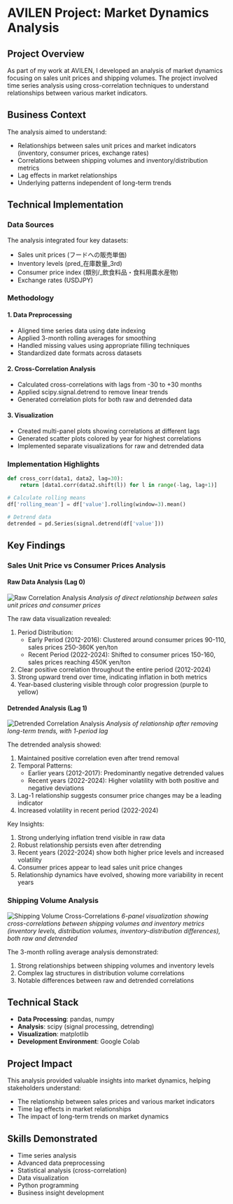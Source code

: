 # AVILEN Project: Market Dynamics Analysis

## Project Overview

As part of my work at AVILEN, I developed an analysis of market dynamics focusing on sales unit prices and shipping volumes. The project involved time series analysis using cross-correlation techniques to understand relationships between various market indicators.

## Business Context

The analysis aimed to understand:
- Relationships between sales unit prices and market indicators (inventory, consumer prices, exchange rates)
- Correlations between shipping volumes and inventory/distribution metrics
- Lag effects in market relationships
- Underlying patterns independent of long-term trends

## Technical Implementation

### Data Sources

The analysis integrated four key datasets:
- Sales unit prices (フードへの販売単価)
- Inventory levels (pred_在庫数量_3rd)
- Consumer price index (類別/_飲食料品・食料用農水産物)
- Exchange rates (USDJPY)

### Methodology

#### 1. Data Preprocessing
- Aligned time series data using date indexing
- Applied 3-month rolling averages for smoothing
- Handled missing values using appropriate filling techniques
- Standardized date formats across datasets

#### 2. Cross-Correlation Analysis
- Calculated cross-correlations with lags from -30 to +30 months
- Applied scipy.signal.detrend to remove linear trends
- Generated correlation plots for both raw and detrended data

#### 3. Visualization
- Created multi-panel plots showing correlations at different lags
- Generated scatter plots colored by year for highest correlations
- Implemented separate visualizations for raw and detrended data

### Implementation Highlights

```python
def cross_corr(data1, data2, lag=30):
    return [data1.corr(data2.shift(l)) for l in range(-lag, lag+1)]

# Calculate rolling means
df['rolling_mean'] = df['value'].rolling(window=3).mean()

# Detrend data
detrended = pd.Series(signal.detrend(df['value']))
```

## Key Findings

### Sales Unit Price vs Consumer Prices Analysis

#### Raw Data Analysis (Lag 0)
![Raw Correlation Analysis](raw_correlation.png)
*Analysis of direct relationship between sales unit prices and consumer prices*

The raw data visualization revealed:
1. Period Distribution:
   - Early Period (2012-2016): Clustered around consumer prices 90-110, sales prices 250-360K yen/ton
   - Recent Period (2022-2024): Shifted to consumer prices 150-160, sales prices reaching 450K yen/ton
2. Clear positive correlation throughout the entire period (2012-2024)
3. Strong upward trend over time, indicating inflation in both metrics
4. Year-based clustering visible through color progression (purple to yellow)

#### Detrended Analysis (Lag 1)
![Detrended Correlation Analysis](detrended_correlation.png)
*Analysis of relationship after removing long-term trends, with 1-period lag*

The detrended analysis showed:
1. Maintained positive correlation even after trend removal
2. Temporal Patterns:
   - Earlier years (2012-2017): Predominantly negative detrended values
   - Recent years (2022-2024): Higher volatility with both positive and negative deviations
3. Lag-1 relationship suggests consumer price changes may be a leading indicator
4. Increased volatility in recent period (2022-2024)

Key Insights:
1. Strong underlying inflation trend visible in raw data
2. Robust relationship persists even after detrending
3. Recent years (2022-2024) show both higher price levels and increased volatility
4. Consumer prices appear to lead sales unit price changes
5. Relationship dynamics have evolved, showing more variability in recent years

### Shipping Volume Analysis
![Shipping Volume Cross-Correlations](shipping_correlations.png)
*6-panel visualization showing cross-correlations between shipping volumes and inventory metrics (inventory levels, distribution volumes, inventory-distribution differences), both raw and detrended*

The 3-month rolling average analysis demonstrated:
1. Strong relationships between shipping volumes and inventory levels
2. Complex lag structures in distribution volume correlations
3. Notable differences between raw and detrended correlations

## Technical Stack

- **Data Processing**: pandas, numpy
- **Analysis**: scipy (signal processing, detrending)
- **Visualization**: matplotlib
- **Development Environment**: Google Colab

## Project Impact

This analysis provided valuable insights into market dynamics, helping stakeholders understand:
- The relationship between sales prices and various market indicators
- Time lag effects in market relationships
- The impact of long-term trends on market dynamics

## Skills Demonstrated

- Time series analysis
- Advanced data preprocessing
- Statistical analysis (cross-correlation)
- Data visualization
- Python programming
- Business insight development
